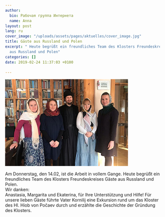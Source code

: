 ```yaml
---
author:
  bio: Рабочая группа Интернета
  name: Anna
layout: post
lang: ru
cover_image: "/uploads/assets/pages/aktuelles/cover_image.jpg"
title: Gäste aus Russland und Polen
excerpt: " Heute begrüßt ein freundliches Team des Klosters Freundeskreises Gäste
  aus Russland und Polen"
categories: []
date: 2019-02-24 11:37:03 +0100

---
```

![](/uploads/media/2019/19.01.31.jpg)

Am Donnerstag, den 14.02, ist die Arbeit in vollem Gange. Heute begrüßt ein freundliches Team des Klosters Freundeskreises Gäste aus Russland und Polen.  
Wir danken:  
Anastasia, Margarita und Ekaterina, für Ihre Unterstützung und Hilfe! Für unsere lieben Gäste führte Vater Kornilij eine Exkursion rund um das Kloster des Hl. Hiob von Počaev durch und erzählte die Geschichte der Gründung des Klosters.